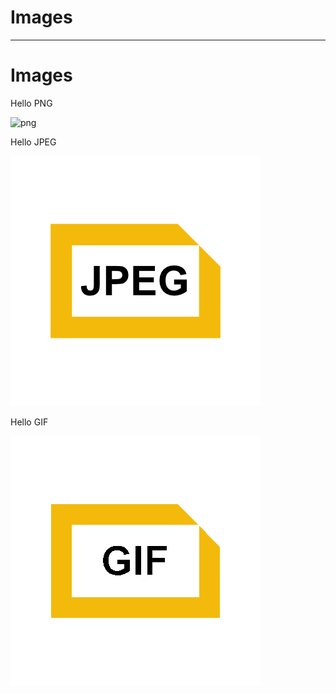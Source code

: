 # Images

---

# Images

Hello PNG

![png](https://github.com/k1LoW/deck/raw/main/testdata/test.png)

Hello JPEG

![jpeg](test.jpeg)

Hello GIF

![gif](test.gif)


